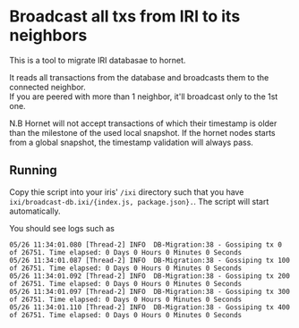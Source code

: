 # Broadcast all txs from IRI to its neighbors

This is a tool to migrate IRI databasae to hornet. 

It reads all transactions from the database and broadcasts them to the connected neighbor.  
If you are peered with more than 1 neighbor, it'll broadcast only to the 1st one.

N.B Hornet will not accept transactions of which their timestamp is older than the milestone of the used local snapshot. If the hornet nodes starts from a global snapshot, the timestamp validation will always pass.

## Running
Copy thie script into your iris' `/ixi` directory such that you have `ixi/broadcast-db.ixi/{index.js, package.json}.`. The script will start automatically.

You should see logs such as 

```
05/26 11:34:01.080 [Thread-2] INFO  DB-Migration:38 - Gossiping tx 0 of 26751. Time elapsed: 0 Days 0 Hours 0 Minutes 0 Seconds
05/26 11:34:01.087 [Thread-2] INFO  DB-Migration:38 - Gossiping tx 100 of 26751. Time elapsed: 0 Days 0 Hours 0 Minutes 0 Seconds
05/26 11:34:01.092 [Thread-2] INFO  DB-Migration:38 - Gossiping tx 200 of 26751. Time elapsed: 0 Days 0 Hours 0 Minutes 0 Seconds
05/26 11:34:01.097 [Thread-2] INFO  DB-Migration:38 - Gossiping tx 300 of 26751. Time elapsed: 0 Days 0 Hours 0 Minutes 0 Seconds
05/26 11:34:01.110 [Thread-2] INFO  DB-Migration:38 - Gossiping tx 400 of 26751. Time elapsed: 0 Days 0 Hours 0 Minutes 0 Seconds
```